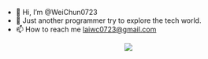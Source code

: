 - 👋 Hi, I’m @WeiChun0723
- 🌱 Just another programmer try to explore the tech world.
- 📫 How to reach me laiwc0723@gmail.com

<p align="center">
  <a href="https://skillicons.dev">
    <img src="https://skillicons.dev/icons?i=git,kubernetes,docker,kotlin,spring,angular,jenkins,javascript,typescript,gradle" />
  </a>
</p>
<!---
WeiChun0723/WeiChun0723 is a ✨ special ✨ repository because its `README.md` (this file) appears on your GitHub profile.
You can click the Preview link to take a look at your changes.
--->
